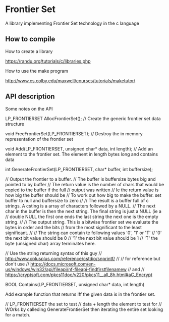 # Frontier Set

A library implementing Frontier Set technology in the c language

## How to compile

How to create a library

https://randu.org/tutorials/c/libraries.php

How to use the make program

http://www.cs.colby.edu/maxwell/courses/tutorials/maketutor/

## API description

Some notes on the API

LP_FRONTIERSET AllocFrontierSet(); // Create the generic frontier set data structure

void FreeFrontierSet(LP_FRONTIERSET); // Destroy the in memory representation of the frontier set

void Add(LP_FRONTIERSET, unsigned char* data, int length); // Add an element to the frontier set.
The element in length bytes long and contains data

int GenerateFrontierSet(LP_FRONTIERSET, char* buffer, int buffersize);

// Output the frontier to a buffer.
// The buffer is buffersize bytes big and pointed to by buffer
// The return value is the number of chars that would be copied to the buffer if the full
// output was written
// Ie the return value is how big the buffer should be
// To work out how big to make the buffer. set buffer to null and buffersize to zero
//
// The result is a buffer full of c strings. A csting is a array of characters followed by a NULL.
// The next char in the buffer is then the next string. The final string is just a NULL (ie a
// double NULL the first one ends the last string the next one is the empty string.
//
// The output string. This is a bitwise frontier set we evaluate the bytes in order and the bits
// from the most significant to the least significant.
//
// The string can contain te following values '0', '1' or 'T'
// '0' the next bit value should be 0
// '1' the next bit value should be 1
// 'T' the byte (unsigned char) array terminates here.

// Use the string returning syntax of this guy
// http://www.cplusplus.com/reference/cstdio/snprintf/
//
// for reference but don't use
// https://docs.microsoft.com/en-us/windows/win32/api/fileapi/nf-fileapi-findfirstfilenamew
// and
// https://cryptsoft.com/pkcs11doc/v220/pkcs11__all_8h.html#aC_Encrypt

BOOL Contains(LP_FRONTIERSET, unsigned char* data, int length)

Add example function that returns iff the given data is in the frontier set.

// LP_FRONTIERSET the set to test
// data + length the element to test for
// WOrks by calleding GenerateFrontierSet then iterating the entire set looking for a match.
